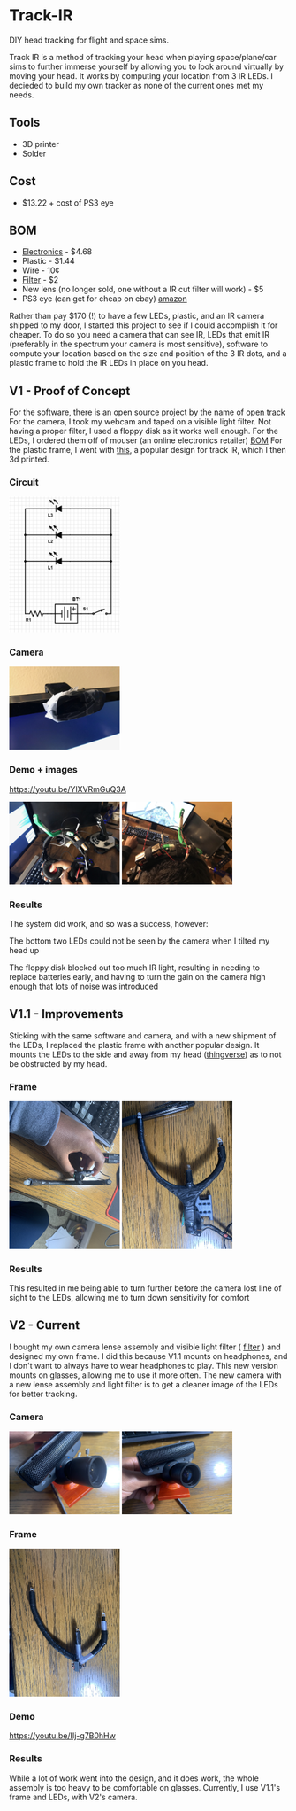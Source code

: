 # Track-IR
DIY head tracking for flight and space sims.

Track IR is a method of tracking your head when playing space/plane/car sims to further immerse yourself by allowing you to look around virtually by moving your head.
It works by computing your location from 3 IR LEDs. I decieded to build my own tracker as none of the current ones met my needs.

## Tools
* 3D printer
* Solder

## Cost
* $13.22 + cost of PS3 eye

## BOM
* [Electronics](https://www.mouser.com/ProjectManager/ProjectDetail.aspx?AccessID=ab94725237) - $4.68
* Plastic - $1.44
* Wire - 10¢
* [Filter](https://www.peauproductions.com/products/infrared-light-high-pass-filter) - $2
* New lens (no longer sold, one without a IR cut filter will work) - $5
* PS3 eye (can get for cheap on ebay) [amazon](https://www.amazon.com/PlayStation-Eye-3/dp/B000VTQ3LU)

Rather than pay $170 (!) to have a few LEDs, plastic, and an IR camera shipped to my door, I started this project to see if I could accomplish it for cheaper. To do so you need a camera that can see IR, LEDs that emit IR (preferably in the spectrum your camera is most sensitive), software to compute your location based on the size and position of the 3 IR dots, and a plastic frame to hold the IR LEDs in place on you head.


## V1 - Proof of Concept
For the software, there is an open source project by the name of [open track](https://github.com/opentrack/opentrack)
For the camera, I took my webcam and taped on a visible light filter. Not having a proper filter, I used a floppy disk as it works well enough.
For the LEDs, I ordered them off of mouser (an online electronics retailer) [BOM](https://www.mouser.com/ProjectManager/ProjectDetail.aspx?AccessID=ab94725237)
For the plastic frame, I went with [this](https://www.thingiverse.com/thing:49142), a popular design for track IR, which I then 3d printed. 

### Circuit
<img src="/images/Circuit2.PNG" width="200">

### Camera
<img src="/images/Camera.jpeg" width="200">

### Demo + images
https://youtu.be/YlXVRmGuQ3A


<img src="/images/Mounted.jpeg" width="200"> <img src="/images/Working.jpeg" width="200">

### Results
The system did work, and so was a success, however:

The bottom two LEDs could not be seen by the camera when I tilted my head up

The floppy disk blocked out too much IR light, resulting in needing to replace batteries early, and having to turn the gain on the camera high enough that lots of noise was introduced

## V1.1 - Improvements
Sticking with the same software and camera, and with a new shipment of the LEDs, I replaced the plastic frame with another popular design. It mounts the LEDs to the side and away from my head ([thingverse](https://www.thingiverse.com/thing:2458689)) as to not be obstructed by my head. 

### Frame

<img src="/images/V1_1Frame1.jpeg" width="200"> <img src="/images/V1_1Frame2.jpeg" width="200">

### Results
This resulted in me being able to turn further before the camera lost line of sight to the LEDs, allowing me to turn down sensitivity for comfort

## V2 - Current 
I bought my own camera lense assembly and visible light filter ( [filter](https://www.peauproductions.com/products/infrared-light-high-pass-filter) ) and designed my own frame. I did this because V1.1 mounts on headphones, and I don't want to always have to wear headphones to play. This new version mounts on glasses, allowing me to use it more often. The new camera with a new lense assembly and light filter is to get a cleaner image of the LEDs for better tracking.

### Camera
<img src="/images/CameraUpdate1.jpeg" width="200"> <img src="/images/CameraUpdate2.jpeg" width="200">

### Frame

<img src="/images/V2Frame.jpeg" width="200">

### Demo
https://youtu.be/IIj-g7B0hHw 

### Results
While a lot of work went into the design, and it does work, the whole assembly is too heavy to be comfortable on glasses. Currently, I use V1.1's frame and LEDs, with V2's camera.




